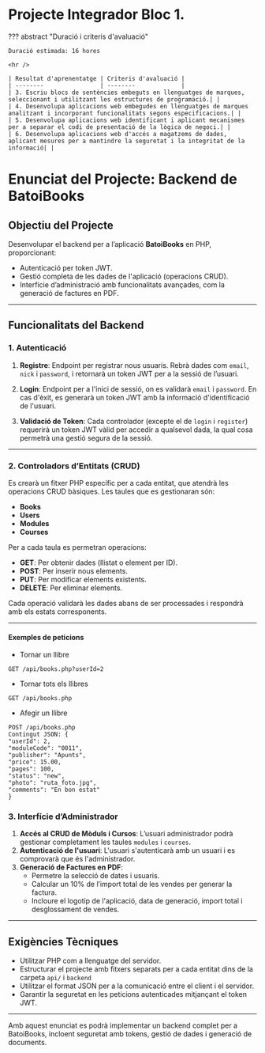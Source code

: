 # Projecte Integrador Bloc 1.

??? abstract "Duració i criteris d'avaluació"

    Duració estimada: 16 hores

    <hr />

    | Resultat d'aprenentatge | Criteris d'avaluació |
    | --------                | --------             |
    | 3. Escriu blocs de sentències embeguts en llenguatges de marques, seleccionant i utilitzant les estructures de programació.| |
    | 4. Desenvolupa aplicacions web embegudes en llenguatges de marques analitzant i incorporant funcionalitats segons especificacions.| |
    | 5. Desenvolupa aplicacions web identificant i aplicant mecanismes per a separar el codi de presentació de la lògica de negoci.| |
    | 6. Desenvolupa aplicacions web d'accés a magatzems de dades, aplicant mesures per a mantindre la seguretat i la integritat de la informació| |



# Enunciat del Projecte: Backend de BatoiBooks

## Objectiu del Projecte

Desenvolupar el backend per a l’aplicació **BatoiBooks** en PHP, proporcionant:

- Autenticació per token JWT.
- Gestió completa de les dades de l'aplicació (operacions CRUD).
- Interfície d’administració amb funcionalitats avançades, com la generació de factures en PDF.

---

## Funcionalitats del Backend

### 1. Autenticació

1. **Registre**: Endpoint per registrar nous usuaris. Rebrà dades com `email`, `nick` i `password`, i retornarà un token JWT per a la sessió de l’usuari.

2. **Login**: Endpoint per a l'inici de sessió, on es validarà `email` i `password`. En cas d'èxit, es generarà un token JWT amb la informació d'identificació de l'usuari.

3. **Validació de Token**: Cada controlador (excepte el de `login` i `register`) requerirà un token JWT vàlid per accedir a qualsevol dada, la qual cosa permetrà una gestió segura de la sessió.

---

### 2. Controladors d’Entitats (CRUD)

Es crearà un fitxer PHP específic per a cada entitat, que atendrà les operacions CRUD bàsiques. Les taules que es gestionaran són:

- **Books**
- **Users**
- **Modules**
- **Courses**

Per a cada taula es permetran operacions:

- **GET**: Per obtenir dades (llistat o element per ID).
- **POST**: Per inserir nous elements.
- **PUT**: Per modificar elements existents.
- **DELETE**: Per eliminar elements.

Cada operació validarà les dades abans de ser processades i respondrà amb els estats corresponents.

---

#### Exemples de peticions

* Tornar un llibre

```http     
GET /api/books.php?userId=2
``` 

* Tornar tots els llibres

```http 
GET /api/books.php
```

* Afegir un llibre

```http
POST /api/books.php
Contingut JSON: {
"userId": 2,
"moduleCode": "0011",
"publisher": "Apunts",
"price": 15.00,
"pages": 100,
"status": "new",
"photo": "ruta_foto.jpg",
"comments": "En bon estat"
}
```


### 3. Interfície d’Administrador

1. **Accés al CRUD de Mòduls i Cursos**: L’usuari administrador podrà gestionar completament les taules `modules` i `courses`.
2. **Autenticació de l'usuari**: L'usuari s'autenticarà amb un usuari i es comprovarà que és l'administrador.  
3. **Generació de Factures en PDF**:
    - Permetre la selecció de dates i usuaris.
    - Calcular un 10% de l’import total de les vendes per generar la factura.
    - Incloure el logotip de l'aplicació, data de generació, import total i desglossament de vendes.

---

## Exigències Tècniques

- Utilitzar PHP com a llenguatge del servidor.
- Estructurar el projecte amb fitxers separats per a cada entitat dins de la carpeta `api/` i `backend`
- Utilitzar el format JSON per a la comunicació entre el client i el servidor.
- Garantir la seguretat en les peticions autenticades mitjançant el token JWT.

---

Amb aquest enunciat es podrà implementar un backend complet per a BatoiBooks, incloent seguretat amb tokens, gestió de dades i generació de documents.


